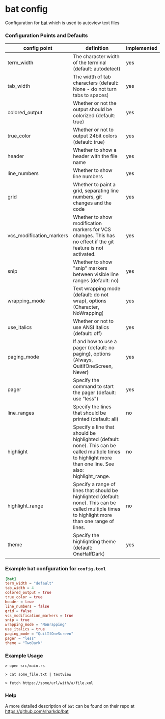 # bat config
Configuration for [bat](https://docs.rs/bat/0.15.4/bat/struct.PrettyPrinter.html) which is used to autoview text files

### Configuration Points and Defaults
| config point | definition | implemented |
| - | - | - |
| term_width | The character width of the terminal (default: autodetect) | yes |
| tab_width | The width of tab characters (default: None - do not turn tabs to spaces) | yes |
| colored_output | Whether or not the output should be colorized (default: true) | yes |
| true_color | Whether or not to output 24bit colors (default: true) | yes |
| header | Whether to show a header with the file name | yes |
| line_numbers | Whether to show line numbers | yes |
| grid | Whether to paint a grid, separating line numbers, git changes and the code | yes |
| vcs_modification_markers | Whether to show modification markers for VCS changes. This has no effect if the git feature is not activated. | yes |
| snip | Whether to show "snip" markers between visible line ranges (default: no) | yes |
| wrapping_mode | Text wrapping mode (default: do not wrap), options (Character, NoWrapping) | yes |
| use_italics | Whether or not to use ANSI italics (default: off) | yes |
| paging_mode | If and how to use a pager (default: no paging), options (Always, QuitIfOneScreen, Never) | yes |
| pager | Specify the command to start the pager (default: use "less") | yes |
| line_ranges | Specify the lines that should be printed (default: all) | no |
| highlight | Specify a line that should be highlighted (default: none). This can be called multiple times to highlight more than one line. See also: highlight_range. | no |
| highlight_range | Specify a range of lines that should be highlighted (default: none). This can be called multiple times to highlight more than one range of lines. | no |
| theme | Specify the highlighting theme (default: OneHalfDark) | yes |

### Example bat confguration for `config.toml`
```toml
[bat]
term_width = "default"
tab_width = 4
colored_output = true
true_color = true
header = true
line_numbers = false
grid = false
vcs_modification_markers = true
snip = true
wrapping_mode = "NoWrapping"
use_italics = true
paging_mode = "QuitIfOneScreen"
pager = "less"
theme = "TwoDark"
```
### Example Usage
```
> open src/main.rs
```
```
> cat some_file.txt | textview
```
```
> fetch https://some/url/with/a/file.xml
```

### Help
A more detailed description of `bat` can be found on their repo at https://github.com/sharkdp/bat